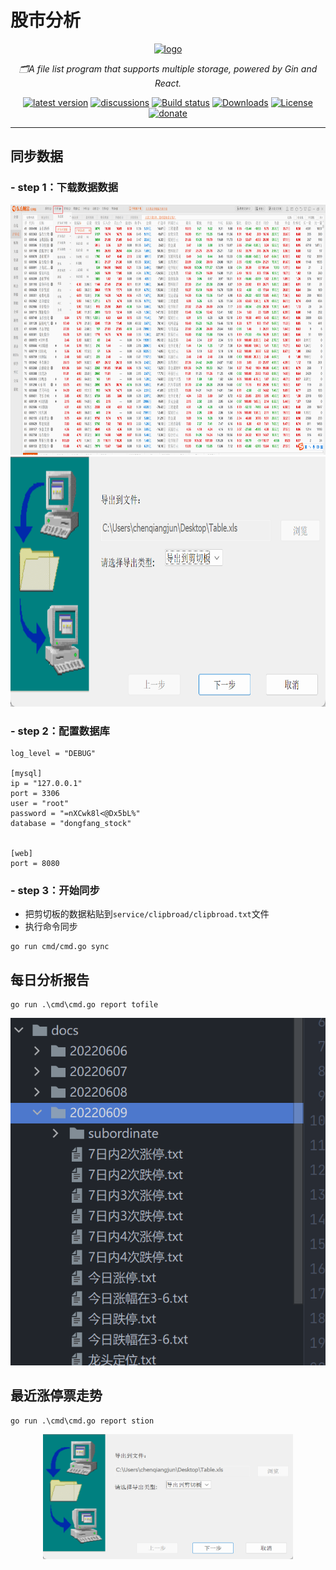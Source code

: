 # 股市分析

<div align="center">
  <a href="https://alist.nn.ci"><img height="100px" alt="logo" src="https://cdn.jsdelivr.net/gh/alist-org/logo@main/logo.svg"/></a>
  <p><em>🗂️A file list program that supports multiple storage, powered by Gin and React.</em></p>
  <a href="https://github.com/Xhofe/alist/releases"><img src="https://img.shields.io/github/release/Xhofe/alist?style=flat-square" alt="latest version"></a>
  <a href="https://github.com/Xhofe/alist/discussions"><img src="https://img.shields.io/github/discussions/Xhofe/alist?color=%23ED8936&style=flat-square" alt="discussions"></a>
  <a href="https://github.com/Xhofe/alist/actions?query=workflow%3ABuild"><img src="https://img.shields.io/github/workflow/status/Xhofe/alist/build?style=flat-square" alt="Build status"></a>
  <a href="https://github.com/Xhofe/alist/releases"><img src="https://img.shields.io/github/downloads/Xhofe/alist/total?style=flat-square&color=%239F7AEA" alt="Downloads"></a>
  <a href="https://github.com/Xhofe/alist/blob/v2/LICENSE"><img src="https://img.shields.io/github/license/Xhofe/alist?style=flat-square" alt="License"></a>
  <a href="https://pay.xhofe.top">
    <img src="https://img.shields.io/badge/%24-donate-ff69b4.svg?style=flat-square" alt="donate">
  </a>
</div>

---

## 同步数据

### - step 1：下载数据数据

<div align=center>
<img src="static/image/1.png" width=800 height=400 />
</div>

<div align=center>
<img src="static/image/Snipaste_2022-07-26_19-19-42.png" width=800 height=400 />
</div>

### - step 2：配置数据库

```
log_level = "DEBUG"

[mysql]
ip = "127.0.0.1"
port = 3306
user = "root"
password = "=nXCwk8l<@Dx5bL%"
database = "dongfang_stock"


[web]
port = 8080
```

### - step 3：开始同步

- 把剪切板的数据粘贴到`service/clipbroad/clipbroad.txt`文件
- 执行命令同步
```
go run cmd/cmd.go sync
```

## 每日分析报告

```
go run .\cmd\cmd.go report tofile
```

<div align=center>
<img src="static/image/3.png"  />
</div>


## 最近涨停票走势

```
go run .\cmd\cmd.go report stion
```

<div align=center>
<img src="static/image/Snipaste_2022-07-26_19-19-42.png" width=400 height=200 />
</div>